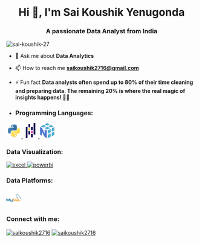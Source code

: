 <h1 align="center">Hi 👋, I'm Sai Koushik Yenugonda</h1>
<h3 align="center">A passionate Data Analyst from India</h3>

<p align="left"> <img src="https://komarev.com/ghpvc/?username=sai-koushik-27&label=Profile%20views&color=0e75b6&style=flat" alt="sai-koushik-27" /> </p>

- 💬 Ask me about **Data Analytics**

- 📫 How to reach me **saikoushik2716@gmail.com**

- ⚡ Fun fact **Data analysts often spend up to 80% of their time cleaning and preparing data. The remaining 20% is where the real magic of insights happens! 🧹✨**
- <h3 align="left">Programming Languages:</h3>
<p align="left">
<!-- Python -->
<a href="https://www.python.org" target="_blank" rel="noreferrer">
<img src="https://raw.githubusercontent.com/devicons/devicon/master/icons/python/python-original.svg" alt="python" width="40" height="40"/>
</a>
<!-- Pandas -->
<a href="https://pandas.pydata.org/" target="_blank" rel="noreferrer">
<img src="https://raw.githubusercontent.com/devicons/devicon/2ae2a900d2f041da66e950e4d48052658d850630/icons/pandas/pandas-original.svg" alt="pandas" width="40" height="40"/>
<!-- Numpy -->
<a href="https://numpy.org/" target="_blank" rel="noreferrer">
<img src="https://raw.githubusercontent.com/devicons/devicon/master/icons/numpy/numpy-original.svg" alt="numpy" width="40" height="40"/>
</a>
</p>
 
<h3 align="left">Data Visualization:</h3>
<p align="left">
<!-- Excel -->
<a href="https://www.microsoft.com/en-us/microsoft-365/excel" target="_blank" rel="noreferrer">
<img src="https://icons.veryicon.com/png/o/miscellaneous/logo-design-of-lingzhuyun/icon-file-type-excel.png" alt="excel" width="40" height="40"/> 
</a>
<!-- Power BI -->
<a href="https://powerbi.microsoft.com/" target="_blank" rel="noreferrer">
<img src="https://upload.wikimedia.org/wikipedia/commons/thumb/c/cf/New_Power_BI_Logo.svg/1200px-New_Power_BI_Logo.svg.png" alt="powerbi" width="40" height="40"/>
</a>
</p>
 
<h3 align="left">Data Platforms:</h3>
<p align="left">
<!-- MySQL -->
<a href="https://www.mysql.com/" target="_blank" rel="noreferrer">
<img src="https://raw.githubusercontent.com/devicons/devicon/master/icons/mysql/mysql-original-wordmark.svg" alt="mysql" width="40" height="40"/>
</a>
</p>

 

<h3 align="left">Connect with me:</h3>
<p align="left">
<a href="https://linkedin.com/in/saikoushik2716" target="blank"><img align="center" src="https://raw.githubusercontent.com/rahuldkjain/github-profile-readme-generator/master/src/images/icons/Social/linked-in-alt.svg" alt="saikoushik2716" height="30" width="40" /></a>
<a href="https://www.hackerrank.com/saikoushik2716" target="blank"><img align="center" src="https://raw.githubusercontent.com/rahuldkjain/github-profile-readme-generator/master/src/images/icons/Social/hackerrank.svg" alt="saikoushik2716" height="30" width="40" /></a>
</p>
